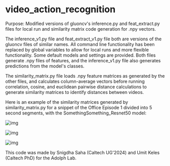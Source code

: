 # video_action_recognition
Purpose: Modified versions of gluoncv's inference.py and feat_extract.py files for local run and similarity matrix code generation for .npy vectors.

The inference_v1.py file and feat_extract_v1.py file both are versions of the gluoncv files of similar names. All command line functionality has been replaced by global variables to allow for local runs and more flexible functionality. Some default models and settings are provided. Both files generate .npy files of features, and the inference_v1.py file also generates predictions from the model's classes.

The similarity_matrix.py file loads .npy feature matrices as generated by the other files, and calculates column-average vectors before running correlation, cosine, and euclidean pairwise distance calculations to generate similarity matrices to identify distances between videos.

Here is an example of the similarity matrices generated by similarity_matrix.py for a snippet of the Office Episode 1 divided into 5 second segments, with the SomethingSomething_Resnet50 model:

![img](https://lh6.googleusercontent.com/DzqqfFkIRtiufPTlz7O9y6FJ-G8zjaoSXSAgo8gjseYBa_at3zF7Rvm9A5_oAEjZsO79w3Q2MWdx0fnbG1uUPPYzCIQ2Fs8xLpzDhUVLkAQlVk4G3iSM91Mv_KO4N6WwMT9Uc88H)

![img](https://lh5.googleusercontent.com/bEpxhI9vUG805nmvU7HrsK1oaDPq960z2nK1M6qHV9vXG8EcIQaG0_YtU5d7iPyZgQ1YcdH63pT2Nm2mhmkei1BGJDudcY88VH3P-c-nASLbr07PBzPrcaxL2zqCW6Q7UXsJQvMd)

![img](https://lh4.googleusercontent.com/uFJlu70qE40YxFB3RQnkrtnukamVGjCv0YxfInju-AQiDFDxZeLFx4fB3Ti9vHjYynZZhuPAFiB84TAuMxkdZWBrkRznWpjinP0vx-io8Cy7arl6910AILo6AoNJq4RLIxvQyoLV)

This code was made by Snigdha Saha (Caltech UG'2024) and Umit Keles (Caltech PhD) for the Adolph Lab.

